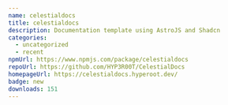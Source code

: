 ```yaml
---
name: celestialdocs
title: celestialdocs
description: Documentation template using AstroJS and Shadcn
categories:
  - uncategorized
  - recent
npmUrl: https://www.npmjs.com/package/celestialdocs
repoUrl: https://github.com/HYP3R00T/CelestialDocs
homepageUrl: https://celestialdocs.hyperoot.dev/
badge: new
downloads: 151
---
```

